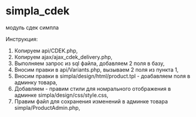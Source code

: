 # simpla_cdek
модуль сдек симпла

Инструкция:
1. Копируем api/CDEK.php,
2. Копируем ajax/ajax_cdek_delivery.php,
3. Выполняем запрос из sql файла, добавляем 2 поля в базу,
4. Вносим правки в api/Variants.php, вызываем 2 поля из пункта 1,
5. Вносим правки в simpla/design/html/product.tpl - доабавляем поля в админку товара,
6. Добавляем - правим стили для номрального отображения в админке simpla/design/css/style.css, 
7. Правим файл для сохранения изменений в админке товара simpla/ProductAdmin.php,
